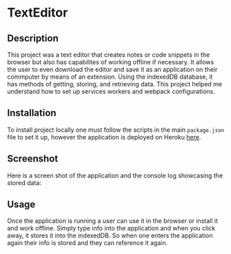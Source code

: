 # TextEditor

## Description
This project was a text editor that creates notes or code snippets in the browser but also has capabilites of working offline if necessary. It allows the user to even download the editor and save it as an application on their commputer by means of an extension. Using the indexedDB database, it has methods of getting, storing, and retrieving data. This project helped me understand how to set up services workers and webpack configurations.

## Installation
To install project locally one must follow the scripts in the main `package.json` file to set it up, however the application is deployed on Heroku [here](https://jate-pwa-editor.herokuapp.com/).

## Screenshot
Here is a screen shot of the application and the console log showcasing the stored data:


## Usage
Once the application is running a user can use it in the browser or install it and work offline. Simply type info into the application and when you click away, it stores it into the indexedDB. So when one enters the application again their info is stored and they can reference it again.